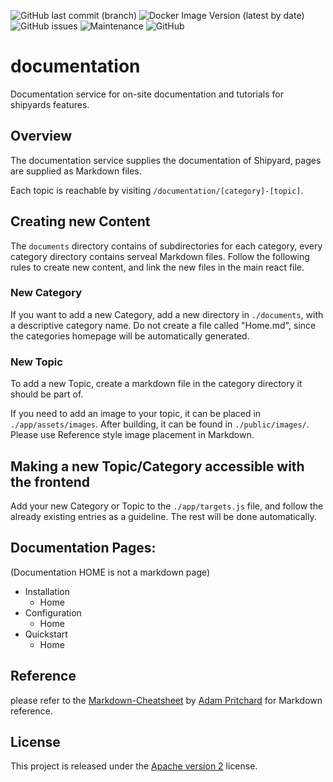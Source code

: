 ![GitHub last commit (branch)](https://img.shields.io/github/last-commit/shipyardsuite/documentation/develop?color=3cafe2&style=flat-square)
![Docker Image Version (latest by date)](https://img.shields.io/docker/v/shipyardsuite/documentation?color=3cafe2&sort=date&style=flat-square)
![GitHub issues](https://img.shields.io/github/issues/shipyardsuite/documentation?color=3cafe2&style=flat-square)
![Maintenance](https://img.shields.io/maintenance/yes/2020?color=3cafe2&style=flat-square)
![GitHub](https://img.shields.io/github/license/shipyardsuite/documentation?color=3cafe2&style=flat-square)

# documentation

Documentation service for on-site documentation and tutorials for shipyards features.

## Overview

The documentation service supplies the documentation of Shipyard, pages are supplied as Markdown files.

Each topic is reachable by visiting `/documentation/[category]-[topic]`.

## Creating new Content

The `documents` directory contains of subdirectories for each category, every category directory contains serveal Markdown files.
Follow the following rules to create new content, and link the new files in the main react file.

### New Category

If you want to add a new Category, add a new directory in  `./documents`, with a descriptive category name. Do not create a file called "Home.md", since the categories homepage will be automatically generated.

### New Topic

To add a new Topic, create a markdown file in the category directory it should be part of.

If you need to add an image to your topic, it can be placed in `./app/assets/images`. After building, it can be found in `./public/images/`. Please use Reference style image placement in Markdown.

## Making a new Topic/Category accessible with the frontend

Add your new Category or Topic to the `./app/targets.js` file, and follow the already existing entries as a guideline. The rest will be done automatically.

## Documentation Pages:

(Documentation HOME is not a markdown page)

- Installation
    - Home
- Configuration
    - Home
- Quickstart
    - Home

## Reference

please refer to the [Markdown-Cheatsheet][cheatsheet link] by [Adam Pritchard][cheatsheet author link] for Markdown reference. 

## License

This project is released under the [Apache version 2](LICENSE) license.

<!-- links -->

[cheatsheet link]: https://github.com/adam-p/markdown-here/wiki/Markdown-Cheatsheet
[cheatsheet author link]: https://github.com/adam-p
